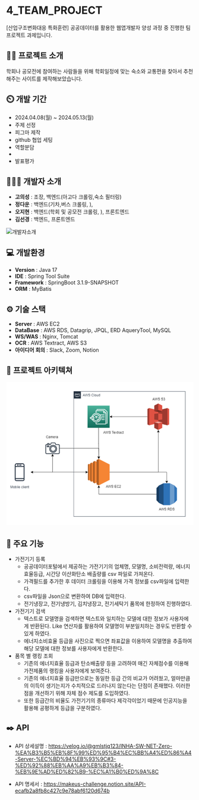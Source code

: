 # 4_TEAM_PROJECT
[산업구조변화대응 특화훈련] 공공데이터를 활용한 웹앱개발자 양성 과정 중 진행한 팀 프로젝트 과제입니다.
## 👨‍🏫 프로젝트 소개
학회나 공모전에 참여하는 사람들을 위해 학회일정에 맞는 숙소와 교통편을 찾아서 추천해주는 사이트를 제작해보았습니다.

## ⏲️ 개발 기간 
- 2024.04.08(월) ~ 2024.05.13(월)
- 주제 선정
- 피그마 제작
- github 협업 세팅
- 역할분담
- 
- 발표평가
  
## 🧑‍🤝‍🧑 개발자 소개 
- **고의성** : 조장, 백엔드(아고다 크롤링,숙소 필터링)
- **정다운** : 백엔드(기차,버스 크롤링, ), 
- **오지현** : 백엔드(학회 및 공모전 크롤링, ), 프론트엔드
- **김선경** : 백엔드, 프론트엔드
  
![개발자소개](https://github.com/4-Teamproject1/4_Team_project/assets/140681352/8ffed082-d94a-48bd-b528-6c4fa8164753)

## 💻 개발환경
- **Version** : Java 17
- **IDE** : Spring Tool Suite
- **Framework** : SpringBoot 3.1.9-SNAPSHOT
- **ORM** : MyBatis

## ⚙️ 기술 스택
- **Server** : AWS EC2
- **DataBase** : AWS RDS, Datagrip, JPQL, ERD AqueryTool, MySQL
- **WS/WAS** : Nginx, Tomcat
- **OCR** : AWS Textract, AWS S3
- **아이디어 회의** : Slack, Zoom, Notion

## 📝 프로젝트 아키텍쳐
![프로젝트 아키텍쳐](https://github.com/gmlstjq123/INHA_NET_ZERO_HACKATHON/blob/hello_there-12/%ED%94%84%EB%A1%9C%EC%A0%9D%ED%8A%B8%20%EC%95%84%ED%82%A4%ED%85%8D%EC%B3%90.png)

## 📌 주요 기능
- 가전기기 등록
  - 공공데이터포털에서 제공하는 가전기기의 업체명, 모델명, 소비전력량, 에너지 효율등급, 시간당 이산화탄소 배출량를 csv 파일로 가져온다.
  - 가격필드를 추가한 후 데이터 크롤링을 이용해 가격 정보를 csv파일에 입력한다.
  - csv파일을 Json으로 변환하여 DB에 입력한다.
  - 전기냉장고, 전기냉방기, 김치냉장고, 전기세탁기 품목에 한정하여 진행하였다.
- 가전기기 검색
   - 텍스트로 모델명을 검색하면 텍스트와 일치하는 모델에 대한 정보가 사용자에게 반환된다. Like 연산자를 활용하여 모델명이 부분일치하는 경우도 반환할 수 있게 하였다.
   - 에너지소비효율 등급을 사진으로 찍으면 좌표값을 이용하여 모델명을 추출하여 해당 모델에 대한 정보를 사용자에게 반환한다.
- 품목 별 랭킹 조회
    - 기존의 에너지효율 등급과 탄소배출량 등을 고려하여 매긴 자체점수를 이용해 가전제품의 랭킹을 사용자에게 보여준다.
    - 기존의 에너지효율 등급만으로는 동일한 등급 간의 비교가 어려웠고, 얼마만큼의 이득이 생기는지가 수치적으로 드러나지 않는다는 단점이 존재했다. 이러한 점을 개선하기 위해 자체 점수 제도를 도입하였다.
    - 또한 등급간의 비율도 가전기기의 종류마다 제각각이었기 때문에 인공지능을 활용해 공평하게 등급을 구분하였다.
      
## ✒️ API
- API 상세설명 : <https://velog.io/@gmlstjq123/INHA-SW-NET-Zero-%EA%B3%B5%EB%8F%99%ED%95%B4%EC%BB%A4%ED%86%A4-Server-%EC%BD%94%EB%93%9C#3-%ED%92%88%EB%AA%A9%EB%B3%84-%EB%9E%AD%ED%82%B9-%EC%A1%B0%ED%9A%8C>


- API 명세서 : <https://makeus-challenge.notion.site/API-ecafb2a8fb8c427c9e78abf6120d674b>


